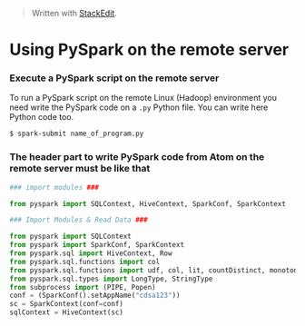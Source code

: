 


> Written with [StackEdit](https://stackedit.io/).

# Using PySpark on the remote server

### Execute a PySpark script on the remote server

To run a PySpark script on the remote Linux (Hadoop) environment you need write the PySpark code on a `.py` Python file. You can write here Python code too. 

 ```bash
 $ spark-submit name_of_program.py
 ```

### The header part to write PySpark code from Atom on the remote server must be like that

```python
### import modules ###

from pyspark import SQLContext, HiveContext, SparkConf, SparkContext

### Import Modules & Read Data ###

from pyspark import SQLContext
from pyspark import SparkConf, SparkContext
from pyspark.sql import HiveContext, Row
from pyspark.sql.functions import col
from pyspark.sql.functions import udf, col, lit, countDistinct, monotonically_increasing_id
from pyspark.sql.types import LongType, StringType
from subprocess import (PIPE, Popen)
conf = (SparkConf().setAppName("cdsa123"))
sc = SparkContext(conf=conf)
sqlContext = HiveContext(sc)
```
<!--stackedit_data:
eyJoaXN0b3J5IjpbMTk5NDk5MTM5MCwyMDA1MTAwMDc3LDUxNj
YzOTcxMV19
-->